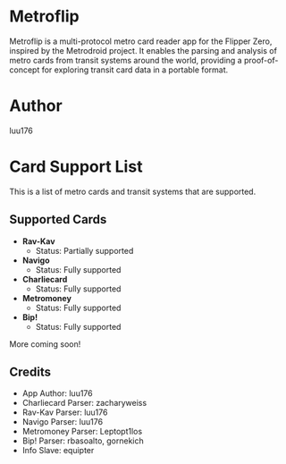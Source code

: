 # Metroflip
Metroflip is a multi-protocol metro card reader app for the Flipper Zero, inspired by the Metrodroid project. It enables the parsing and analysis of metro cards from transit systems around the world, providing a proof-of-concept for exploring transit card data in a portable format.

# Author
luu176

# Card Support List

This is a list of metro cards and transit systems that are supported.

## Supported Cards
- **Rav-Kav**  
  - Status: Partially supported
- **Navigo**  
  - Status: Fully supported
- **Charliecard**  
  - Status: Fully supported
- **Metromoney**  
  - Status: Fully supported
- **Bip!**  
  - Status: Fully supported

More coming soon!

## Credits
- App Author: luu176
- Charliecard Parser: zacharyweiss
- Rav-Kav Parser: luu176
- Navigo Parser: luu176
- Metromoney Parser: Leptopt1los
- Bip! Parser: rbasoalto, gornekich
- Info Slave: equipter
